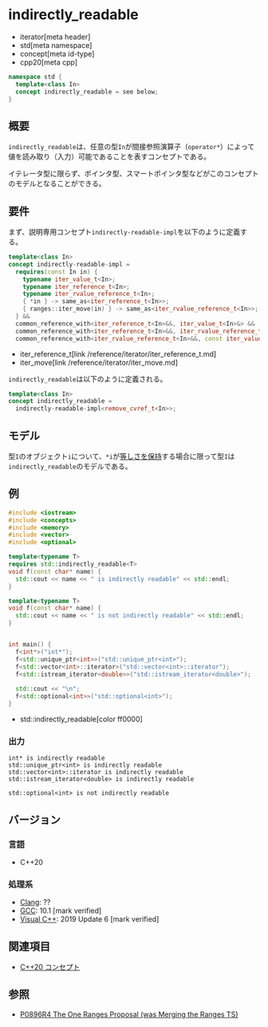 # indirectly_readable
* iterator[meta header]
* std[meta namespace]
* concept[meta id-type]
* cpp20[meta cpp]

```cpp
namespace std {
  template<class In>
  concept indirectly_readable = see below;
}
```

## 概要

`indirectly_readable`は、任意の型`In`が間接参照演算子（`operator*`）によって値を読み取り（入力）可能であることを表すコンセプトである。

イテレータ型に限らず、ポインタ型、スマートポインタ型などがこのコンセプトのモデルとなることができる。

## 要件

まず、説明専用コンセプト`indirectly-readable-impl`を以下のように定義する。

```cpp
template<class In>
concept indirectly-readable-impl =
  requires(const In in) {
    typename iter_value_t<In>;
    typename iter_reference_t<In>;
    typename iter_rvalue_reference_t<In>;
    { *in } -> same_as<iter_reference_t<In>>;
    { ranges::iter_move(in) } -> same_as<iter_rvalue_reference_t<In>>;
  } &&
  common_reference_with<iter_reference_t<In>&&, iter_value_t<In>&> &&
  common_reference_with<iter_reference_t<In>&&, iter_rvalue_reference_t<In>&&> &&
  common_reference_with<iter_rvalue_reference_t<In>&&, const iter_value_t<In>&>;
```
* iter_reference_t[link /reference/iterator/iter_reference_t.md]
* iter_move[link /reference/iterator/iter_move.md]

`indirectly_readable`は以下のように定義される。

```cpp
template<class In>
concept indirectly_readable =
  indirectly-readable-impl<remove_cvref_t<In>>;
```

## モデル

型`I`のオブジェクト`i`について、`*i`が[等しさを保持](/reference/concepts.md)する場合に限って型`I`は`indirectly_readable`のモデルである。

## 例
```cpp example
#include <iostream>
#include <concepts>
#include <memory>
#include <vector>
#include <optional>

template<typename T>
requires std::indirectly_readable<T>
void f(const char* name) {
  std::cout << name << " is indirectly readable" << std::endl;
}

template<typename T>
void f(const char* name) {
  std::cout << name << " is not indirectly readable" << std::endl;
}


int main() {
  f<int*>("int*");
  f<std::unique_ptr<int>>("std::unique_ptr<int>");
  f<std::vector<int>::iterator>("std::vector<int>::iterator");
  f<std::istream_iterator<double>>("std::istream_iterator<double>");
  
  std::cout << "\n";
  f<std::optional<int>>("std::optional<int>");
}
```
* std::indirectly_readable[color ff0000]

### 出力
```
int* is indirectly readable
std::unique_ptr<int> is indirectly readable
std::vector<int>::iterator is indirectly readable
std::istream_iterator<double> is indirectly readable

std::optional<int> is not indirectly readable
```

## バージョン
### 言語
- C++20

### 処理系
- [Clang](/implementation.md#clang): ??
- [GCC](/implementation.md#gcc): 10.1 [mark verified]
- [Visual C++](/implementation.md#visual_cpp): 2019 Update 6 [mark verified]

## 関連項目

- [C++20 コンセプト](/lang/cpp20/concepts.md)

## 参照

- [P0896R4 The One Ranges Proposal (was Merging the Ranges TS)](http://www.open-std.org/jtc1/sc22/wg21/docs/papers/2018/p0896r4.pdf)

